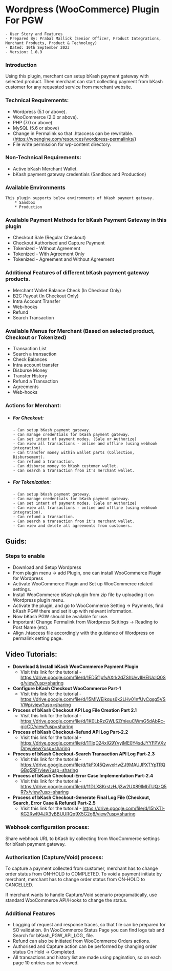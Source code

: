 # Wordpress (WooCommerce) Plugin For PGW
```
- User Story and Features
- Prepared By: Prabal Mallick (Senior Officer, Product Integrations, Merchant Products, Product & Technology)
- Dated: 10th September 2023
- Version: 1.0.9
```
### Introduction
Using this plugin, merchant can setup bKash payment gateway with selected product. Then merchant can start collecting payment from bKash customer for any requested service from merchant website.

### Technical Requirements:
* Wordpress (5.1 or above).
* WooCommerce (2.0 or above).
* PHP (7.0 or above)
* MySQL (5.6 or above)
* Change in Permalink so that .htaccess can be rewritable. (https://wpengine.com/resources/wordpress-permalinks/)
* File write permission for wp-content directory.

### Non-Technical Requirements:
* Active bKash Merchant Wallet.
* bKash payment gateway credentials (Sandbox and Production)


### Available Environments
    This plugin supports below environments of bKash payment gateway.
        * Sandbox
        * Production

### Available Payment Methods for bKash Payment Gateway in this plugin
* Checkout Sale (Regular Checkout)
* Checkout Authorised and Capture Payment
* Tokenized - Without Agreement
* Tokenized - With Agreement Only
* Tokenized - Agreement and Without Agreement

### Additional Features of different bKash payment gateway products.
* Merchant Wallet Balance Check (In Checkout Only)
* B2C Payout (In Checkout Only)
* Intra Account Transfer
* Web-hooks
* Refund
* Search Transaction

### Available Menus for Merchant (Based on selected product, Checkout or Tokenized)
* Transaction List
* Search a transaction
* Check Balances
* Intra account transfer
* Disburse Money
* Transfer History
* Refund a Transaction
* Agreements
* Web-hooks

### Actions for Merchant:
   * ##### For Checkout:
         - Can setup bKash payment gateway.
         - Can manage credentials for bKash payment gateway.
         - Can set intent of payment modes. (Sale or Authorize)
         - Can view all transactions - online and offline (using webhook integration).
         - Can transfer money within wallet parts (Collection, Disbursement).
         - Can refund a transaction.
         - Can disburse money to bKash customer wallet.
         - Can search a transaction from it's merchant wallet.
   * ##### For Tokenization:
         - Can setup bKash payment gateway.
         - Can manage credentials for bKash payment gateway.
         - Can set intent of payment modes. (Sale or Authorize)
         - Can view all transactions - online and offline (using webhook integration).
         - Can refund a transaction.
         - Can search a transaction from it's merchant wallet.
         - Can view and delete all agreements from customers.

## Guids:
### Steps to enable

* Download and Setup Wordpress
* From plugin menu → add Plugin, one can install WooCommerce Plugin for Wordpress
* Activate WooCommerce Plugin and Set up WooCommerce related settings.
* Install WooCommerce bKash plugin from zip file by uploading it on Wordpress plugin menu.
* Activate the plugin, and go to WooCommerce Setting → Payments, find bKash PGW there and set it up with relevant information.
* Now bKash PGW should be available for use.
* Important! Change Permalink from Wordpress Settings → Reading to Post Name (etc).
* Align .htaccess file accordingly with the guidance of Wordpress on permalink setting page.


## Video Tutorials:


* **Download & Install bKash WooCommerce Payment Plugin**
  * Visit this link for the tutorial - https://drive.google.com/file/d/1ED5f1pfvAXrk2dZShUvvIIHEIUcIQ0Sg/view?usp=sharing
* **Configure bKash Checkout WooCommerce Part-1**
  * Visit this link for the tutorial - https://drive.google.com/file/d/15MlWEjkqus6k2LHv01nfUyCgsg5VSVWp/view?usp=sharing
* **Process of bKash Checkout API Log File Creation Part 2.1**
  * Visit this link for the tutorial - https://drive.google.com/file/d/1K0LbRzGWLSZfnieuCWmG5dAbRc-gicCD/view?usp=sharing
* **Process of bKash Checkout-Refund API Log Part-2.2**
  * Visit this link for the tutorial - https://drive.google.com/file/d/1TIqD24xIG9YvyjME0Y4sdJYYFPVXvDmy/view?usp=sharing
* **Process of bKash Checkout-Search Transaction API Log Part-2.3**
  * Visit this link for the tutorial - https://drive.google.com/file/d/1kFX45QwvxHwZJ9MAUJPXTYpTRQGBg5RF/view?usp=sharing
* **Process of bKash Checkout-Error Case Implementation Part-2.4**
  * Visit this link for the tutorial - https://drive.google.com/file/d/11DLX8KrstzHJj3w2UX89lMbTUQzQ5R7x/view?usp=sharing
* **Process of bKash Checkout-Generate Final Log File (Checkout, Search, Error Case & Refund) Part-2.5**
  * Visit this link for the tutorial - https://drive.google.com/file/d/15hXTl-KG2RwI94JX3yBBUURQq9X5G2g8/view?usp=sharing


### Webhook configuration process:
   Share webhook URL to bKash by collecting from WooCommerce settings for bKash payment gateway.
   
### Authorisation (Capture/Void) process: 
   To capture a payment collected from customer, merchant has to change order status from ON-HOLD to COMPLETED.
   To void a payment initiate by merchant, merchant has to change order status from ON-HOLD to CANCELLED.
   
   If merchant wants to handle Capture/Void scenario programatically, use standard WooCommerce API/Hooks to change the status.

### Additional Features

* Logging of request and response traces, so that file can be prepared for SO validation. (In WooCommerce Status Page you can find logs tab and Search for bKash_PGW_API_LOG_<current date> file.
* Refund can also be initiated from WooCommerce Orders actions.
* Authorised and Capture action can be performed by changing order status On Hold → Completed.
* All transactions and history list are made using pagination, so on each page 10 entries can be viewed.

